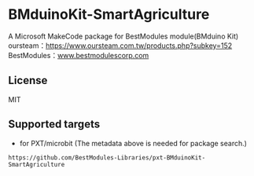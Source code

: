 # BMduinoKit-SmartAgriculture

A Microsoft MakeCode package for BestModules module(BMduino Kit)  
oursteam：https://www.oursteam.com.tw/products.php?subkey=152  
BestModules：www.bestmodulescorp.com

## License

MIT

## Supported targets

* for PXT/microbit
(The metadata above is needed for package search.)

```package
https://github.com/BestModules-Libraries/pxt-BMduinoKit-SmartAgriculture
```
